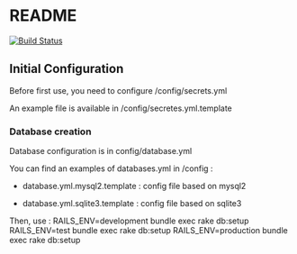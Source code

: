 # README

[![Build Status](https://travis-ci.org/Blaked84/Votebox.svg?branch=master)](https://travis-ci.org/Blaked84/Votebox)
## Initial Configuration

Before first use, you need to configure /config/secrets.yml

An example file is available in /config/secretes.yml.template

### Database creation

Database configuration is in config/database.yml

You can find an examples of databases.yml in /config :

* database.yml.mysql2.template : config file based on mysql2

* database.yml.sqlite3.template : config file based on sqlite3

Then, use :
 RAILS_ENV=development bundle exec rake db:setup
 RAILS_ENV=test bundle exec rake db:setup
 RAILS_ENV=production bundle exec rake db:setup
